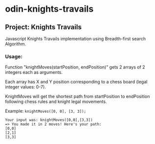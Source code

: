 # odin-knights-travails

## Project: Knights Travails
Javascript Knights Travails implementation using Breadth-first search Algorithm.

### Usage:
Function "knightMoves(startPosition, endPosition)" gets 2 arrays of 2 integers each as arguments.

Each array has X and Y position corresponding to a chess board (legal integer values: 0-7).

KnightMoves will get the shortest path from startPosition to endPosition following chess rules and knight legal movements.


Example: `knightMoves([0, 0], [3, 3]);`

```
Your input was: knightMoves([0,0],[3,3])
=> You made it in 2 moves! Here's your path:
[0,0]
[2,1]
[3,3]
```